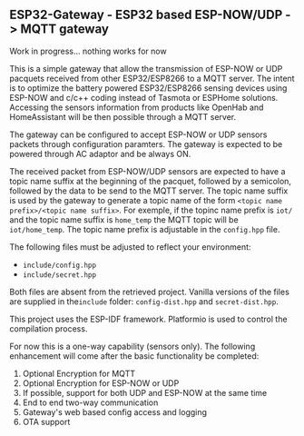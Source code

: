 ## ESP32-Gateway - ESP32 based ESP-NOW/UDP -> MQTT gateway

Work in progress... nothing works for now

This is a simple gateway that allow the transmission of ESP-NOW or UDP pacquets received from other ESP32/ESP8266 to a MQTT server. The intent is to optimize the battery powered ESP32/ESP8266 sensing devices using ESP-NOW and c/c++ coding instead of Tasmota or ESPHome solutions. Accessing the sensors information from products like OpenHab and HomeAssistant will be then possible through a MQTT server.

The gateway can be configured to accept ESP-NOW or UDP sensors packets through configuration paramters. The gateway is expected to be powered through AC adaptor and be always ON.

The received packet from ESP-NOW/UDP sensors are expected to have a topic name suffix at the beginning of the pacquet, followed by a semicolon, followed by the data to be send to the MQTT server. The topic name suffix is used by the gateway to generate a topic name of the form `<topic name prefix>/<topic name suffix>`. For exemple, if the topinc name prefix is `iot/` and the topic name suffix is `home_temp` the MQTT topic will be `iot/home_temp`. The topic name prefix is adjustable in the `config.hpp` file.

The following files must be adjusted to reflect your environment:

- `include/config.hpp`
- `include/secret.hpp`

Both files are absent from the retrieved project. Vanilla versions of the files are supplied in the`include` folder: `config-dist.hpp` and `secret-dist.hpp`.

This project uses the ESP-IDF framework. Platformio is used to control the compilation process. 

For now this is a one-way capability (sensors only). The following enhancement will come after the basic functionality be completed:

1) Optional Encryption for MQTT
2) Optional Encryption for ESP-NOW or UDP
3) If possible, support for both UDP and ESP-NOW at the same time
3) End to end two-way communication
4) Gateway's web based config access and logging
5) OTA support
